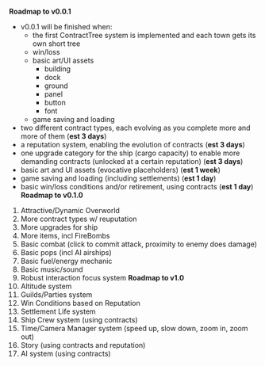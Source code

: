 **Roadmap to v0.0.1**
- v0.0.1 will be finished when:
	- the first ContractTree system is implemented and each town gets its own short tree
	- win/loss
	- basic art/UI assets
		- building
		- dock
		- ground
		- panel
		- button
		- font
	- game saving and loading
- two different contract types, each evolving as you complete more and more of them (**est 3 days**)
- a reputation system, enabling the evolution of contracts (**est 3 days**)
- one upgrade category for the ship (cargo capacity) to enable more demanding contracts (unlocked at a certain reputation) (**est 3 days**)
- basic art and UI assets (evocative placeholders) (**est 1 week**)
- game saving and loading (including settlements) (**est 1 day**)
- basic win/loss conditions and/or retirement, using contracts (**est 1 day**)
**Roadmap to v0.1.0**
1. Attractive/Dynamic Overworld
2. More contract types w/ reuputation
3. More upgrades for ship
4. More items, incl FireBombs
5. Basic combat (click to commit attack, proximity to enemy does damage)
6. Basic pops (incl AI airships)
7. Basic fuel/energy mechanic
8. Basic music/sound
9. Robust interaction focus system
**Roadmap to v1.0**
1. Altitude system
2. Guilds/Parties system
3. Win Conditions based on Reputation
4. Settlement Life system
6. Ship Crew system (using contracts)
7. Time/Camera Manager system (speed up, slow down, zoom in, zoom out)
8. Story (using contracts and reputation)
9. AI system (using contracts)
